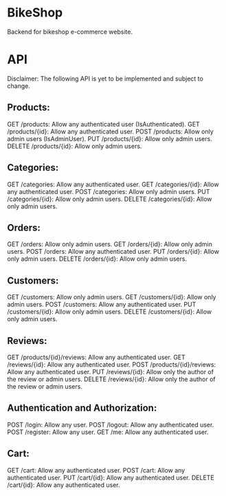 # BikeShop
Backend for bikeshop e-commerce website.
# API
Disclaimer: The following API is yet to be implemented and subject to change.
## Products:

GET /products: Allow any authenticated user (IsAuthenticated).
GET /products/{id}: Allow any authenticated user.
POST /products: Allow only admin users (IsAdminUser).
PUT /products/{id}: Allow only admin users.
DELETE /products/{id}: Allow only admin users.
## Categories:

GET /categories: Allow any authenticated user.
GET /categories/{id}: Allow any authenticated user.
POST /categories: Allow only admin users.
PUT /categories/{id}: Allow only admin users.
DELETE /categories/{id}: Allow only admin users.
## Orders:

GET /orders: Allow only admin users.
GET /orders/{id}: Allow only admin users.
POST /orders: Allow any authenticated user.
PUT /orders/{id}: Allow only admin users.
DELETE /orders/{id}: Allow only admin users.
## Customers:

GET /customers: Allow only admin users.
GET /customers/{id}: Allow only admin users.
POST /customers: Allow any authenticated user.
PUT /customers/{id}: Allow only admin users.
DELETE /customers/{id}: Allow only admin users.
## Reviews:

GET /products/{id}/reviews: Allow any authenticated user.
GET /reviews/{id}: Allow any authenticated user.
POST /products/{id}/reviews: Allow any authenticated user.
PUT /reviews/{id}: Allow only the author of the review or admin users.
DELETE /reviews/{id}: Allow only the author of the review or admin users.
## Authentication and Authorization:

POST /login: Allow any user.
POST /logout: Allow any authenticated user.
POST /register: Allow any user.
GET /me: Allow any authenticated user.
## Cart:

GET /cart: Allow any authenticated user.
POST /cart: Allow any authenticated user.
PUT /cart/{id}: Allow any authenticated user.
DELETE /cart/{id}: Allow any authenticated user.
